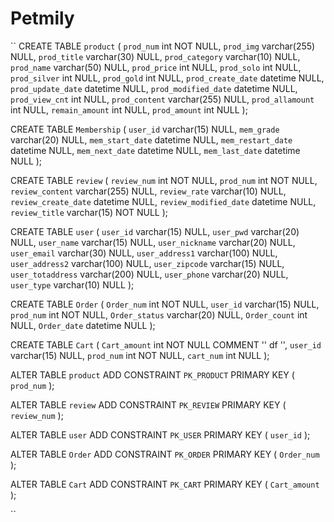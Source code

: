 # Petmily

``
CREATE TABLE `product`
(
    `prod_num`           int          NOT NULL,
    `prod_img`           varchar(255) NULL,
    `prod_title`         varchar(30)  NULL,
    `prod_category`      varchar(10)  NULL,
    `prod_name`          varchar(50)  NULL,
    `prod_price`         int          NULL,
    `prod_solo`          int          NULL,
    `prod_silver`        int          NULL,
    `prod_gold`          int          NULL,
    `prod_create_date`   datetime     NULL,
    `prod_update_date`   datetime     NULL,
    `prod_modified_date` datetime     NULL,
    `prod_view_cnt`      int          NULL,
    `prod_content`       varchar(255) NULL,
    `prod_allamount`     int          NULL,
    `remain_amount`      int          NULL,
    `prod_amount`        int          NULL
);

CREATE TABLE `Membership`
(
    `user_id`          varchar(15) NULL,
    `mem_grade`        varchar(20) NULL,
    `mem_start_date`   datetime    NULL,
    `mem_restart_date` datetime    NULL,
    `mem_next_date`    datetime    NULL,
    `mem_last_date`    datetime    NULL
);

CREATE TABLE `review`
(
    `review_num`           int          NOT NULL,
    `prod_num`             int          NOT NULL,
    `review_content`       varchar(255) NULL,
    `review_rate`          varchar(10)  NULL,
    `review_create_date`   datetime     NULL,
    `review_modified_date` datetime     NULL,
    `review_title`         varchar(15)  NOT NULL
);

CREATE TABLE `user`
(
    `user_id`         varchar(15)  NULL,
    `user_pwd`        varchar(20)  NULL,
    `user_name`       varchar(15)  NULL,
    `user_nickname`   varchar(20)  NULL,
    `user_email`      varchar(30)  NULL,
    `user_address1`   varchar(100) NULL,
    `user_address2`   varchar(100) NULL,
    `user_zipcode`    varchar(15)  NULL,
    `user_totaddress` varchar(200) NULL,
    `user_phone`      varchar(20)  NULL,
    `user_type`       varchar(10)  NULL
);

CREATE TABLE `Order`
(
    `Order_num`    int         NOT NULL,
    `user_id`      varchar(15) NULL,
    `prod_num`     int         NOT NULL,
    `Order_status` varchar(20) NULL,
    `Order_count`  int         NULL,
    `Order_date`   datetime    NULL
);

CREATE TABLE `Cart`
(
    `Cart_amount` int         NOT NULL COMMENT '' df '',
    `user_id`     varchar(15) NULL,
    `prod_num`    int         NOT NULL,
    `cart_num`    int         NULL
);

ALTER TABLE `product`
    ADD CONSTRAINT `PK_PRODUCT` PRIMARY KEY (
                                             `prod_num`
        );

ALTER TABLE `review`
    ADD CONSTRAINT `PK_REVIEW` PRIMARY KEY (
                                            `review_num`
        );

ALTER TABLE `user`
    ADD CONSTRAINT `PK_USER` PRIMARY KEY (
                                          `user_id`
        );

ALTER TABLE `Order`
    ADD CONSTRAINT `PK_ORDER` PRIMARY KEY (
                                           `Order_num`
        );

ALTER TABLE `Cart`
    ADD CONSTRAINT `PK_CART` PRIMARY KEY (
                                          `Cart_amount`
        );


``
